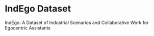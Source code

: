 # IndEgo Dataset
IndEgo: A Dataset of Industrial Scenarios and Collaborative Work for Egocentric Assistants
